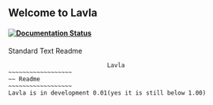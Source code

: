 ## Welcome to Lavla
#### [![Documentation Status](https://readthedocs.org/projects/lavla/badge/?version=latest)](http://lavla.readthedocs.io/en/latest/?badge=latest)
Standard Text Readme
```
                            Lavla
~~~~~~~~~~~~~~~~~~
~~ Readme
~~~~~~~~~~~~~~~~~~
Lavla is in development 0.01(yes it is still below 1.00)
```
